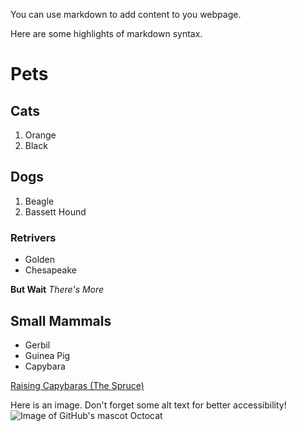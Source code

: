 You can use markdown to add content to you webpage.

Here are some highlights of markdown syntax.

# Pets
## Cats

1. Orange
2. Black

## Dogs

1. Beagle
2. Bassett Hound

### Retrivers
* Golden
* Chesapeake

**But Wait**
*There's More*

## Small Mammals

* Gerbil
* Guinea Pig
* Capybara

[Raising Capybaras (The Spruce)](https://www.thesprucepets.com/pet-capybaras-giant-guinea-pigs-4101211)

Here is an image. Don't forget some alt text for better accessibility!
![Image of GitHub's mascot Octocat](images/Octocat.png)
